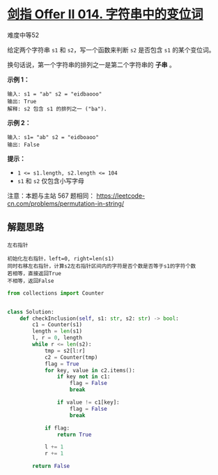 # [剑指 Offer II 014. 字符串中的变位词](https://leetcode.cn/problems/MPnaiL/)

难度中等52

给定两个字符串 `s1` 和 `s2`，写一个函数来判断 `s2` 是否包含 `s1` 的某个变位词。

换句话说，第一个字符串的排列之一是第二个字符串的 **子串** 。

 

**示例 1：**

```
输入: s1 = "ab" s2 = "eidbaooo"
输出: True
解释: s2 包含 s1 的排列之一 ("ba").
```

**示例 2：**

```
输入: s1= "ab" s2 = "eidboaoo"
输出: False
```

 

**提示：**

- `1 <= s1.length, s2.length <= 104`
- `s1` 和 `s2` 仅包含小写字母

 

注意：本题与主站 567 题相同： https://leetcode-cn.com/problems/permutation-in-string/



## 解题思路

```
左右指针
```

```
初始化左右指针，left=0, right=len(s1)
同时右移左右指针，计算s2左右指针区间内的字符是否个数是否等于s1的字符个数
若相等，直接返回True
不相等，返回False
```

```python
from collections import Counter


class Solution:
    def checkInclusion(self, s1: str, s2: str) -> bool:
        c1 = Counter(s1)
        length = len(s1)
        l, r = 0, length
        while r <= len(s2):
            tmp = s2[l:r]
            c2 = Counter(tmp)
            flag = True
            for key, value in c2.items():
                if key not in c1:
                    flag = False
                    break

                if value != c1[key]:
                    flag = False
                    break

            if flag:
                return True

            l += 1
            r += 1

        return False
```

